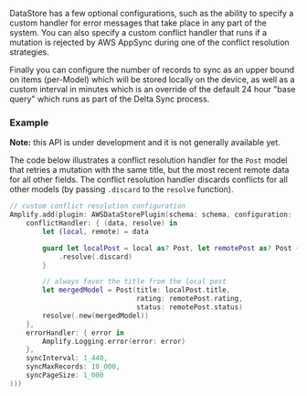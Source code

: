 DataStore has a few optional configurations, such as the ability to specify a custom handler for error messages that take place in any part of the system. You can also specify a custom conflict handler that runs if a mutation is rejected by AWS AppSync during one of the conflict resolution strategies.

Finally you can configure the number of records to sync as an upper bound on items (per-Model) which will be stored locally on the device, as well as a custom interval in minutes which is an override of the default 24 hour "base query" which runs as part of the Delta Sync process.

### Example

<amplify-callout>

**Note:** this API is under development and it is not generally available yet.

</amplify-callout>

The code below illustrates a conflict resolution handler for the `Post` model that retries a mutation with the same title, but the most recent remote data for all other fields. The conflict resolution handler discards conflicts for all other models (by passing `.discard` to the `resolve` function).

```swift
// custom conflict resolution configuration
Amplify.add(plugin: AWSDataStorePlugin(schema: schema, configuration: .custom(
    conflictHandler: { (data, resolve) in
        let (local, remote) = data

        guard let localPost = local as? Post, let remotePost as? Post {
            .resolve(.discard)
        }

        // always favor the title from the local post
        let mergedModel = Post(title: localPost.title,
                               rating: remotePost.rating,
                               status: remotePost.status)
        resolve(.new(mergedModel))
    },
    errorHandler: { error in
        Amplify.Logging.error(error: error)
    },
    syncInterval: 1_440,
    syncMaxRecords: 10_000,
    syncPageSize: 1_000
)))
```
